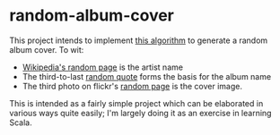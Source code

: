 random-album-cover
==================

This project intends to implement [this algorithm][noiseaddicts] to generate 
a random album cover.  To wit:

* [Wikipedia's random page][wiki] is the artist name
* The third-to-last [random quote][quotes] forms the basis for the album name
* The third photo on flickr's [random page][flickr] is the cover image.

This is intended as a fairly simple project which can be elaborated in various 
ways quite easily; I'm largely doing it as an exercise in learning Scala.

[noiseaddicts]: http://www.noiseaddicts.com/2009/03/random-band-name-cover-album/
[wiki]: http://en.wikipedia.org/wiki/Special:Random
[quotes]: http://www.quotationspage.com/random.php3
[flickr]: http://www.flickr.com/explore/interesting/7days